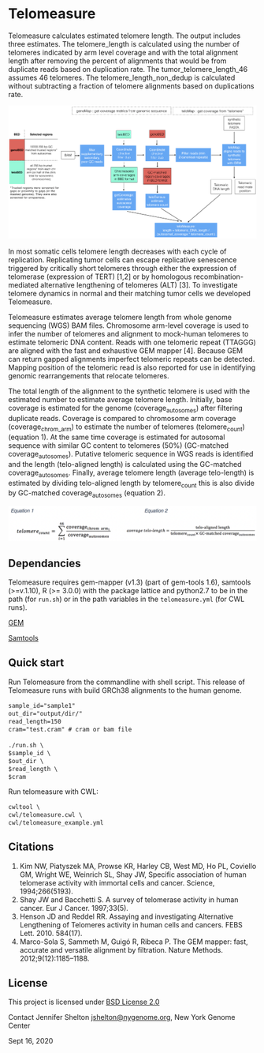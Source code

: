 # Telomeasure

Telomeasure calculates estimated telomere length. The output includes three estimates.
The telomere_length is calculated using the number of telomeres indicated by arm level coverage and with the total alignment length after removing the percent of alignments that would be from duplicate reads based on duplication rate.
The tumor_telomere_length_46 assumes 46 telomeres.
The telomere_length_non_dedup is calculated without subtracting a fraction of telomere alignments based on duplications rate.

![Telomeasure pipeline workflow](workflow.png)

In most somatic cells telomere length decreases with each cycle of replication. Replicating tumor cells can escape replicative senescence triggered by critically short telomeres through either the expression of telomerase (expression of TERT) [1,2] or by homologous recombination-mediated alternative lengthening of telomeres (ALT) [3]. To investigate telomere dynamics in normal and their matching tumor cells we developed Telomeasure.

Telomeasure estimates average telomere length from whole genome sequencing (WGS) BAM files. Chromosome arm-level coverage is used to infer the number of telomeres and alignment to mock-human telomeres to estimate telomeric DNA content. Reads with one telomeric repeat (TTAGGG) are aligned with the fast and exhaustive GEM mapper [4]. Because GEM can return gapped alignments imperfect telomeric repeats can be detected. Mapping position of the telomeric read is also reported for use in identifying genomic rearrangements that relocate telomeres.

The total length of the alignment to the synthetic telomere is used with the estimated number to estimate average telomere length. Initially, base coverage is estimated for the genome (coverage<sub>autosomes</sub>) after filtering duplicate reads. Coverage is compared to chromosome arm coverage (coverage<sub>chrom_arm</sub>) to estimate the number of telomeres (telomere<sub>count</sub>) (equation 1). At the same time coverage is estimated for autosomal sequence with similar GC content to telomeres (50%) (GC-matched coverage<sub>autosomes</sub>). Putative telomeric sequence in WGS reads is identified and the length (telo-aligned length) is calculated using the GC-matched coverage<sub>autosomes</sub>. Finally, average telomere length (average telo-length) is estimated by dividing telo-aligned length by telomere<sub>count</sub> this is also divide by GC-matched coverage<sub>autosomes</sub> (equation 2).

![Telomeasure steps](equations.png)

## Dependancies
Telomeasure requires gem-mapper (v1.3) (part of gem-tools 1.6), samtools (>=v.1.10), R (>= 3.0.0) with the package lattice and python2.7 
to be in the path (for `run.sh`) or in the path variables in the `telomeasure.yml` (for CWL runs).

[GEM](https://github.com/gemtools/gemtools/archive/refs/tags/v1.6.tar.gz)

[Samtools](https://github.com/samtools/samtools/releases/download/1.10/samtools-1.10.tar.bz2)



## Quick start


Run Telomeasure from the commandline with shell script. This release of Telomeasure runs with build GRCh38 alignments to the human genome.
```
sample_id="sample1"
out_dir="output/dir/"
read_length=150
cram="test.cram" # cram or bam file

./run.sh \
$sample_id \
$out_dir \
$read_length \
$cram
```

Run telomeasure with CWL:

```
cwltool \
cwl/telomeasure.cwl \
cwl/telomeasure_example.yml

```

## Citations
1. Kim NW, Piatyszek MA, Prowse KR, Harley CB, West MD, Ho PL, Coviello GM, Wright WE, Weinrich SL, Shay JW, Specific association of human telomerase activity with immortal cells and cancer. Science, 1994;266(5193).
2. Shay JW and Bacchetti S. A survey of telomerase activity in human cancer. Eur J Cancer. 1997;33(5).
3. Henson JD and Reddel RR. Assaying and investigating Alternative Lengthening of Telomeres activity in human cells and cancers. FEBS Lett. 2010. 584(17).
4. Marco-Sola S, Sammeth M, Guigó R, Ribeca P. The GEM mapper: fast, accurate and versatile alignment by filtration. Nature Methods. 2012;9(12):1185–1188.

## License
This project is licensed under [BSD License 2.0](https://opensource.org/licenses/BSD-3-Clause)

Contact
Jennifer Shelton jshelton@nygenome.org, New York Genome Center

Sept 16, 2020
